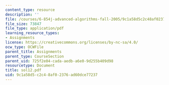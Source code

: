 ```yaml
---
content_type: resource
description: ''
file: /courses/6-854j-advanced-algorithms-fall-2005/9c1a58d5c2c48af02376ad60dce77237_sol12.pdf
file_size: 73847
file_type: application/pdf
learning_resource_types:
- Assignments
license: https://creativecommons.org/licenses/by-nc-sa/4.0/
ocw_type: OCWFile
parent_title: Assignments
parent_type: CourseSection
parent_uid: 725f2e04-cada-aedb-a6e0-9d255b409d98
resourcetype: Document
title: sol12.pdf
uid: 9c1a58d5-c2c4-8af0-2376-ad60dce77237
---
```

